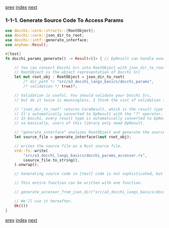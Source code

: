 [prev](a3_docchi_langs_basics_docchi_params_root.json5.md)
[index](index.md)
[next](a3_docchi_langs_basics_params_test.rs.md)

### 1-1-1. Generate Source Code To Access Params

```rust
use docchi::core::structs::{RootObject};
use docchi::core::json_dir_to_root;
use docchi::intf::generate_interface;
use anyhow::Result;

#[test]
fn docchi_params_generate() -> Result<()> { // DpResult can handle every error type of Docchi

    // You can convert Docchi Src into RootObject with json_dir_to_root
    // RootObject is the object representation of Docchi Src
    let mut root_obj : RootObject = json_dir_to_root(
        /* dir_path */ "src/a3_docchi_langs_basics/docchi_params",
        /* validation */ true)?;

    // Validation is useful. You should validate your Docchi Src,
    // but do it twice is meaningless. I think the cost of validation is negligible, though.

    // "json_dir_to_root" returns CoreResult, which is the result type of the module "docchi_core".
    // It's automatically converted to DpResult with the "?" operator.
    // In Docchi, every result type is automatically converted to DpResult,
    // so basically, users of this library only need DpResult.

    // "generate_interface" analyzes RootObject and generate the source code to access the RootObject in Rust
    let source_file = generate_interface(&mut root_obj);

    // writes the source file as a Rust source file.
    std::fs::write(
        "src/a3_docchi_langs_basics/docchi_params_accessor.rs",
        &source_file.to_string(),
    ).unwrap();

    // Generating source code in [test] code is not sophisticated, but easy. I like it.

    // This entire function can be written with one function.

    // generate_accessor_from_json_dir("src/a3_docchi_langs_basics/docchi_params", "src/a3_docchi_langs_basics/docchi_params_accessor.rs", true)?;

    // We'll use it hereafter.
    Ok(())
}

```


[prev](a3_docchi_langs_basics_docchi_params_root.json5.md)
[index](index.md)
[next](a3_docchi_langs_basics_params_test.rs.md)
